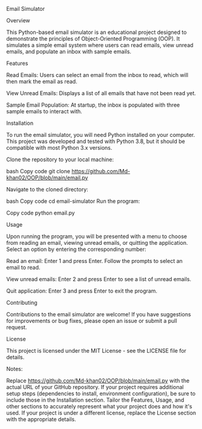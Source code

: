 Email Simulator

Overview

This Python-based email simulator is an educational project designed to demonstrate the principles of Object-Oriented Programming (OOP). It simulates a simple email system where users can read emails, view unread emails, and populate an inbox with sample emails.

Features

Read Emails: Users can select an email from the inbox to read, which will then mark the email as read.

View Unread Emails: Displays a list of all emails that have not been read yet.

Sample Email Population: At startup, the inbox is populated with three sample emails to interact with.

Installation

To run the email simulator, you will need Python installed on your computer. This project was developed and tested with Python 3.8, but it should be compatible with most Python 3.x versions.

Clone the repository to your local machine:

bash
Copy code
git clone https://github.com/Md-khan02/OOP/blob/main/email.py

Navigate to the cloned directory:

bash
Copy code
cd email-simulator
Run the program:

Copy code
python email.py

Usage

Upon running the program, you will be presented with a menu to choose from reading an email, viewing unread emails, or quitting the application. Select an option by entering the corresponding number:

Read an email: Enter 1 and press Enter. Follow the prompts to select an email to read.

View unread emails: Enter 2 and press Enter to see a list of unread emails.

Quit application: Enter 3 and press Enter to exit the program.

Contributing

Contributions to the email simulator are welcome! If you have suggestions for improvements or bug fixes, please open an issue or submit a pull request.

License

This project is licensed under the MIT License - see the LICENSE file for details.

Notes:

Replace https://github.com/Md-khan02/OOP/blob/main/email.py with the actual URL of your GitHub repository.
If your project requires additional setup steps (dependencies to install, environment configuration), be sure to include those in the Installation section.
Tailor the Features, Usage, and other sections to accurately represent what your project does and how it's used.
If your project is under a different license, replace the License section with the appropriate details.
